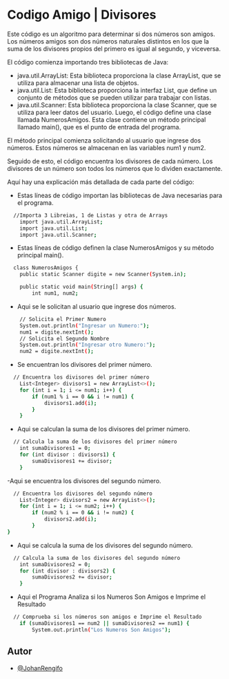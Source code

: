 # Codigo Amigo | Divisores

Este código es un algoritmo para determinar si dos números son amigos. Los números amigos son dos números naturales distintos en los que la suma de los divisores propios del primero es igual al segundo, y viceversa.

El código comienza importando tres bibliotecas de Java:

- java.util.ArrayList: Esta biblioteca proporciona la clase ArrayList, que se utiliza para almacenar una lista de objetos.
- java.util.List: Esta biblioteca proporciona la interfaz List, que define un conjunto de métodos que se pueden utilizar para trabajar con listas.
- java.util.Scanner: Esta biblioteca proporciona la clase Scanner, que se utiliza para leer datos del usuario.
Luego, el código define una clase llamada NumerosAmigos. Esta clase contiene un método principal llamado main(), que es el punto de entrada del programa.

El método principal comienza solicitando al usuario que ingrese dos números. Estos números se almacenan en las variables num1 y num2.

Seguido de esto, el código encuentra los divisores de cada número. Los divisores de un número son todos los números que lo dividen exactamente.

Aquí hay una explicación más detallada de cada parte del código:

- Estas líneas de código importan las bibliotecas de Java necesarias para el programa.

```bash
  //Importa 3 Libreias, 1 de Listas y otra de Arrays
    import java.util.ArrayList;
    import java.util.List;
    import java.util.Scanner;
```

- Estas líneas de código definen la clase NumerosAmigos y su método principal main().

```bash
  class NumerosAmigos {
    public static Scanner digite = new Scanner(System.in);

    public static void main(String[] args) {
        int num1, num2;
```

- Aqui se le solicitan al usuario que ingrese dos números.

```bash
    // Solicita el Primer Numero
    System.out.println("Ingresar un Numero:");
    num1 = digite.nextInt();
    // Solicita el Segundo Nombre
    System.out.println("Ingresar otro Numero:");
    num2 = digite.nextInt();
```

- Se encuentran los divisores del primer número.

```bash
  // Encuentra los divisores del primer número
    List<Integer> divisors1 = new ArrayList<>();
    for (int i = 1; i <= num1; i++) {
        if (num1 % i == 0 && i != num1) {
            divisors1.add(i);
        }
    }
```

- Aqui se calculan la suma de los divisores del primer número.

```bash
  // Calcula la suma de los divisores del primer número
    int sumaDivisores1 = 0;
    for (int divisor : divisors1) {
        sumaDivisores1 += divisor;
    }
```

-Aqui se encuentra los divisores del segundo número.

```bash
  // Encuentra los divisores del segundo número
    List<Integer> divisors2 = new ArrayList<>();
    for (int i = 1; i <= num2; i++) {
        if (num2 % i == 0 && i != num2) {
            divisors2.add(i);
        }
}
```

- Aqui se calcula la suma de los divisores del segundo número.

```bash
  // Calcula la suma de los divisores del segundo número
    int sumaDivisores2 = 0;
    for (int divisor : divisors2) {
        sumaDivisores2 += divisor;
    }
```

- Aqui el Programa Analiza si los Numeros Son Amigos e Imprime el Resultado

```bash
  // Comprueba si los números son amigos e Imprime el Resultado
    if (sumaDivisores1 == num2 || sumaDivisores2 == num1) {
        System.out.println("Los Numeros Son Amigos");
```

## Autor

- [@JohanRengifo](https://github.com/JohanRengifo)
